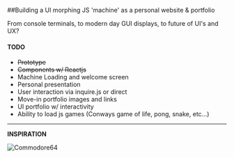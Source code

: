 ##Building a UI morphing JS 'machine' as a personal website & portfolio

From console terminals, to modern day GUI displays, to future of UI's and UX?


#### TODO

- <s>Prototype</s>  
- <s>Components w/ Reactjs</s>  
- Machine Loading and welcome screen  
- Personal presentation  
- User interaction via inquire.js or direct  
- Move-in portfolio images and links  
- UI portfolio w/ interactivity  
- Ability to load js games  (Conways game of life, pong, snake,  etc...)

---
**INSPIRATION**

![Commodore64](https://github.com/juanmnl/juanmnl.com/inspiration/commodore64.gif)
